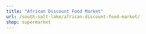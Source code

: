 ```yaml
---
title: "African Discount Food Market"
url: /south-salt-lake/african-discount-food-market/
shop: supermarket
---
```

